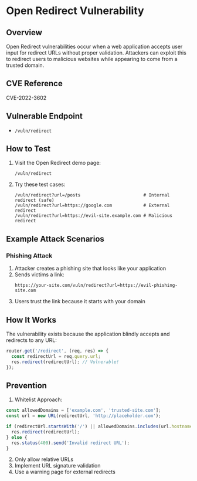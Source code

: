 # Open Redirect Vulnerability

## Overview
Open Redirect vulnerabilities occur when a web application accepts user input for redirect URLs without proper validation. Attackers can exploit this to redirect users to malicious websites while appearing to come from a trusted domain.

## CVE Reference
CVE-2022-3602

## Vulnerable Endpoint
- `/vuln/redirect`

## How to Test

1. Visit the Open Redirect demo page:
   ```
   /vuln/redirect
   ```

2. Try these test cases:
   ```
   /vuln/redirect?url=/posts                        # Internal redirect (safe)
   /vuln/redirect?url=https://google.com            # External redirect
   /vuln/redirect?url=https://evil-site.example.com # Malicious redirect
   ```

## Example Attack Scenarios

### Phishing Attack
1. Attacker creates a phishing site that looks like your application
2. Sends victims a link:
   ```
   https://your-site.com/vuln/redirect?url=https://evil-phishing-site.com
   ```
3. Users trust the link because it starts with your domain

## How It Works
The vulnerability exists because the application blindly accepts and redirects to any URL:

```javascript
router.get('/redirect', (req, res) => {
  const redirectUrl = req.query.url;
  res.redirect(redirectUrl); // Vulnerable!
});
```

## Prevention

1. Whitelist Approach:
```javascript
const allowedDomains = ['example.com', 'trusted-site.com'];
const url = new URL(redirectUrl, 'http://placeholder.com');

if (redirectUrl.startsWith('/') || allowedDomains.includes(url.hostname)) {
  res.redirect(redirectUrl);
} else {
  res.status(400).send('Invalid redirect URL');
}
```

2. Only allow relative URLs
3. Implement URL signature validation
4. Use a warning page for external redirects
